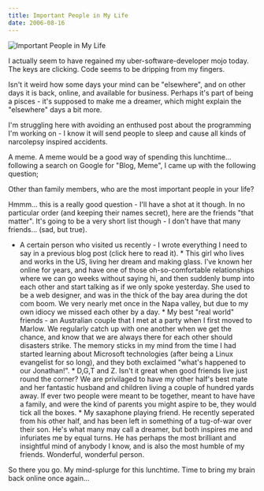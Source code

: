 ```yaml
---
title: Important People in My Life
date: 2006-08-16
---
```


![Important People in My Life](https://source.unsplash.com/LuQ2ex5HY3c/1600x900)

I actually seem to have regained my uber-software-developer mojo today. The keys are clicking. Code seems to be dripping from my fingers.

Isn't it weird how some days your mind can be "elsewhere", and on other days it is back, online, and available for business. Perhaps it's part of being a pisces - it's supposed to make me a dreamer, which might explain the "elsewhere" days a bit more.

I'm struggling here with avoiding an enthused post about the programming I'm working on - I know it will send people to sleep and cause all kinds of narcolepsy inspired accidents.

A meme. A meme would be a good way of spending this lunchtime... following a search on Google for "Blog, Meme", I came up with the following question;

Other than family members, who are the most important people in your life?

Hmmm... this is a really good question - I'll have a shot at it though. In no particular order (and keeping their names secret), here are the friends "that matter". It's going to be a very short list though - I don't have that many friends... (sad, but true).

 * A certain person who visited us recently - I wrote everything I need to say    in a previous blog post (click here to read it).          * This girl who lives and works in the US, living her dream and making glass.    I've known her online for years, and have one of those oh-so-comfortable    relationships where we can go weeks without saying hi, and then suddenly bump    into each other and start talking as if we only spoke yesterday. She used to    be a web designer, and was in the thick of the bay area during the dot com    boom. We very nearly met once in the Napa valley, but due to my own idiocy we    missed each other by a day.          * My best "real world" friends - an Australian couple that I met at a party    when I first moved to Marlow. We regularly catch up with one another when we    get the chance, and know that we are always there for each other should    disasters strike. The memory sticks in my mind from the time I had started    learning about Microsoft technologies (after being a Linux evangelist for so    long), and they both exclaimed "what's happened to our Jonathan!".          * D,G,T and Z. Isn't it great when good friends live just round the corner? We    are privilaged to have my other half's best mate and her fantastic husband    and children living a couple of hundred yards away. If ever two people were    meant to be together, meant to have have a family, and were the kind of    parents you might aspire to be, they would tick all the boxes.          * My saxaphone playing friend. He recently seperated from his other half, and    has been left in something of a tug-of-war over their son. He's what many may    call a dreamer, but both inspires me and infuriates me by equal turns. He has    perhaps the most brilliant and insightful mind of anybody I know, and is also    the most humble of my friends. Wonderful, wonderful person.        

So there you go. My mind-splurge for this lunchtime. Time to bring my brain back online once again...